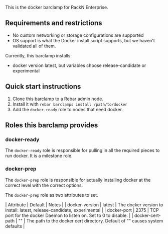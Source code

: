 This is the docker barclamp for RackN Enterprise. 

## Requirements and restrictions ##

* No custom networking or storage configurations are supported
* OS support is what the Docker install script supports, but we haven't validated all of them.

Currently, this barclamp installs:

* docker version latest, but variables choose release-candidate or experimental

## Quick start instructions ##

1. Clone this barclamp to a Rebar admin node.
2. Install it with ```rebar barclamps install /path/to/docker```
3. Add the ```docker-ready``` role to nodes that need docker.

## Roles this barclamp provides ##
### docker-ready

The ```docker-ready``` role is responsible for pulling in all the required pieces to run docker.  It is a milestone role.

### docker-prep

The ```docker-prep``` role is responsible for actually installing docker at the correct level with the correct options.

The ```docker-prep``` role as two attributes to set.

| Attribute | Default | Notes |
| docker-version | latest | The docker version to install: latest, release-candidate, experimental |
| docker-port | 2375 | TCP port for the docker Daemon to listen on. Set to 0 to disable. |
| docker-cert-path | "" | The path to the docker cert directory.  Default of "" causes system defaults |

